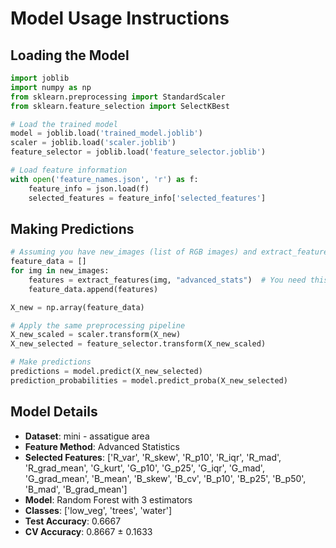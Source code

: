 # Model Usage Instructions

## Loading the Model
```python
import joblib
import numpy as np
from sklearn.preprocessing import StandardScaler
from sklearn.feature_selection import SelectKBest

# Load the trained model
model = joblib.load('trained_model.joblib')
scaler = joblib.load('scaler.joblib')
feature_selector = joblib.load('feature_selector.joblib')

# Load feature information
with open('feature_names.json', 'r') as f:
    feature_info = json.load(f)
    selected_features = feature_info['selected_features']
```

## Making Predictions
```python
# Assuming you have new_images (list of RGB images) and extract_features function
feature_data = []
for img in new_images:
    features = extract_features(img, "advanced_stats")  # You need this function
    feature_data.append(features)

X_new = np.array(feature_data)

# Apply the same preprocessing pipeline
X_new_scaled = scaler.transform(X_new)
X_new_selected = feature_selector.transform(X_new_scaled)

# Make predictions
predictions = model.predict(X_new_selected)
prediction_probabilities = model.predict_proba(X_new_selected)
```

## Model Details
- **Dataset**: mini - assatigue area
- **Feature Method**: Advanced Statistics
- **Selected Features**: ['R_var', 'R_skew', 'R_p10', 'R_iqr', 'R_mad', 'R_grad_mean', 'G_kurt', 'G_p10', 'G_p25', 'G_iqr', 'G_mad', 'G_grad_mean', 'B_mean', 'B_skew', 'B_cv', 'B_p10', 'B_p25', 'B_p50', 'B_mad', 'B_grad_mean']
- **Model**: Random Forest with 3 estimators
- **Classes**: ['low_veg', 'trees', 'water']
- **Test Accuracy**: 0.6667
- **CV Accuracy**: 0.8667 ± 0.1633
